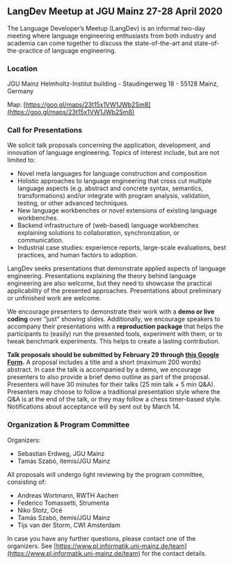 ## LangDev Meetup at JGU Mainz 27-28 April 2020

The Language Developer’s Meetup (LangDev) is an informal two-day meeting where language engineering enthusiasts from both industry and academia can come together to discuss the state-of-the-art and state-of-the-practice of language engineering. 

### Location

JGU Mainz Helmholtz-Institut building - Staudingerweg 18 - 55128 Mainz, Germany

Map: [https://goo.gl/maps/23t15x1VW1JWb2Sm8](https://goo.gl/maps/23t15x1VW1JWb2Sm8)

### Call for Presentations

We solicit talk proposals concerning the application, development, and innovation of language engineering. Topics of interest include, but are not limited to:
* Novel meta languages for language construction and composition
* Holistic approaches to language engineering that cross cut multiple language aspects (e.g. abstract and concrete syntax, semantics, transformations) and/or integrate with program analysis, validation, testing, or other advanced techniques. 
* New language workbenches or novel extensions of existing language workbenches.
* Backend infrastructure of (web-based) language workbenches explaining solutions to collaboration, synchronization, or communication. 
* Industrial case studies: experience reports, large-scale evaluations, best practices, and human factors to adoption. 

LangDev seeks presentations that demonstrate applied aspects of language engineering. Presentations explaining the theory behind language engineering are also welcome, but they need to showcase the practical applicability of the presented approaches. Presentations about preliminary or unfinished work are welcome.  

We encourage presenters to demonstrate their work with a **demo or live coding** over “just” showing slides. Additionally, we encourage speakers to accompany their presentations with a **reproduction package** that helps the participants to (easily) run the presented tools, experiment with them, or to tweak benchmark experiments. This helps to create a lasting contribution. 

**Talk proposals should be submitted by February 29 through [this Google Form](https://forms.gle/snX7orjhXm1cKWcd7).** A proposal includes a title and a short (maximum 200 words) abstract. In case the talk is accompanied by a demo, we encourage presenters to also provide a brief demo outline as part of the proposal. Presenters will have 30 minutes for their talks (25 min talk + 5 min Q&A). Presenters may choose to follow a traditional presentation style where the Q&A is at the end of the talk, or they may follow a chess timer-based style. Notifications about acceptance will by sent out by March 14. 

### Organization & Program Committee

Organizers:
* Sebastian Erdweg, JGU Mainz
* Tamás Szabó, itemis/JGU Mainz

All proposals will undergo light reviewing by the program committee, consisting of:
* Andreas Wortmann, RWTH Aachen
* Federico Tomassetti, Strumenta
* Niko Stotz, Océ
* Tamás Szabó, itemis/JGU Mainz
* Tijs van der Storm, CWI Amsterdam

In case you have any further questions, please contact one of the organizers. See [https://www.pl.informatik.uni-mainz.de/team](https://www.pl.informatik.uni-mainz.de/team) for the contact details. 


